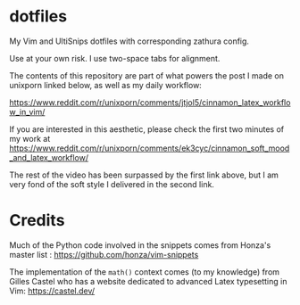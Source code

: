 # dotfiles

My Vim and UltiSnips dotfiles with corresponding zathura config.

Use at your own risk.  I use two-space tabs for alignment.

The contents of this repository are part of what powers the post I
made on unixporn linked below, as well as my daily workflow:

https://www.reddit.com/r/unixporn/comments/jtjol5/cinnamon_latex_workflow_in_vim/

If you are interested in this aesthetic, please check the first two
minutes of my work at https://www.reddit.com/r/unixporn/comments/ek3cyc/cinnamon_soft_mood_and_latex_workflow/

The rest of the video has been surpassed by the first link above,
but I am very fond of the soft style I delivered in the second
link.

# Credits

Much of the Python code involved in the snippets comes from Honza's
master list : https://github.com/honza/vim-snippets

The implementation of the ```math()``` context comes (to my
knowledge) from Gilles Castel who has a website dedicated to
advanced Latex typesetting in Vim: https://castel.dev/
